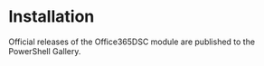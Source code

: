# Installation

Official releases of the Office365DSC module are published to the PowerShell Gallery.
